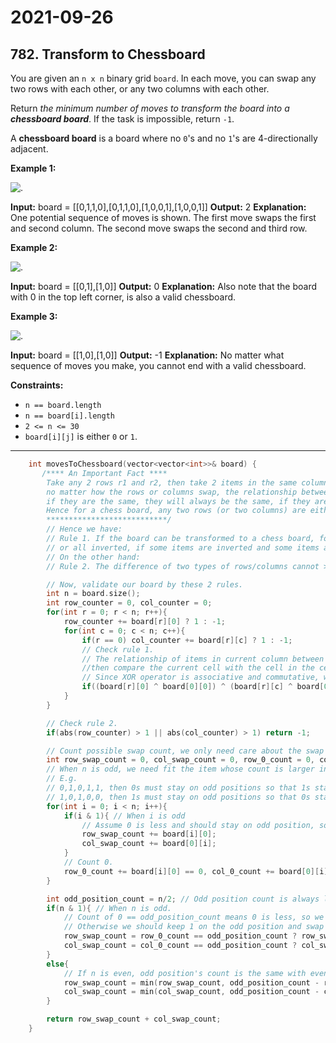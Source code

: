 # 2021-09-26

## 782. Transform to Chessboard

You are given an `n x n` binary grid `board`. In each move, you can swap any two rows with each other, or any two columns with each other.

Return _the minimum number of moves to transform the board into a **chessboard board**_. If the task is impossible, return `-1`.

A **chessboard board** is a board where no `0`'s and no `1`'s are 4-directionally adjacent.

**Example 1:**

![.](https://assets.leetcode.com/uploads/2021/06/29/chessboard1-grid.jpg)

**Input:** board = \[\[0,1,1,0\],\[0,1,1,0\],\[1,0,0,1\],\[1,0,0,1\]\]
**Output:** 2
**Explanation:** One potential sequence of moves is shown.
The first move swaps the first and second column.
The second move swaps the second and third row.

**Example 2:**

![.](https://assets.leetcode.com/uploads/2021/06/29/chessboard2-grid.jpg)

**Input:** board = \[\[0,1\],\[1,0\]\]
**Output:** 0
**Explanation:** Also note that the board with 0 in the top left corner, is also a valid chessboard.

**Example 3:**

![.](https://assets.leetcode.com/uploads/2021/06/29/chessboard3-grid.jpg)

**Input:** board = \[\[1,0\],\[1,0\]\]
**Output:** -1
**Explanation:** No matter what sequence of moves you make, you cannot end with a valid chessboard.

**Constraints:**

- `n == board.length`
- `n == board[i].length`
- `2 <= n <= 30`
- `board[i][j]` is either `0` or `1`.

---

```c++
    int movesToChessboard(vector<vector<int>>& board) {
       /**** An Important Fact ****
        Take any 2 rows r1 and r2, then take 2 items in the same column c from the 2 rows, e.g. b[r1][c], b[r2][c],
        no matter how the rows or columns swap, the relationship between the 2 items never changes:
        if they are the same, they will always be the same, if they are inverted, they will always be inverted.
        Hence for a chess board, any two rows (or two columns) are either the same, or inverted.
        ***************************/
        // Hence we have:
        // Rule 1. If the board can be transformed to a chess board, for any two rows in the board, the cells between them must be either all the same,
        // or all inverted, if some items are inverted and some items are the same, they can't form a chess board by swapping.
        // On the other hand:
        // Rule 2. The difference of two types of rows/columns cannot > 1, otherwise there must be >= 2 same type of rows/columns arranged together.

        // Now, validate our board by these 2 rules.
        int n = board.size();
        int row_counter = 0, col_counter = 0;
        for(int r = 0; r < n; r++){
            row_counter += board[r][0] ? 1 : -1;
            for(int c = 0; c < n; c++){
                if(r == 0) col_counter += board[r][c] ? 1 : -1;
                // Check rule 1.
                // The relationship of items in current column between current row and first row should be consistent with the relationship of first items between current row and first row (i.e. the 2 pair of items should be either both the same or both inverted). Hence we compare the first cell of current row and first cell of first row,
                //then compare the current cell with the cell in the cell in the same column in first row, the result should be the same.
                // Since XOR operator is associative and commutative, we don't have to verify columns again (i.e. (board[0][c] ^ board[0][0]) ^ (board[r][c] ^ board[r][0]) )
                if((board[r][0] ^ board[0][0]) ^ (board[r][c] ^ board[0][c])) return -1;
            }
        }

        // Check rule 2.
        if(abs(row_counter) > 1 || abs(col_counter) > 1) return -1;

        // Count possible swap count, we only need care about the swap count of odd positions, since when we swap, we always swap an odd position with an even position.
        int row_swap_count = 0, col_swap_count = 0, row_0_count = 0, col_0_count = 0;
        // When n is odd, we need fit the item whose count is larger into even positions because even position is more than odd position.
        // E.g.
        // 0,1,0,1,1, then 0s must stay on odd positions so that 1s stay on even positions: 1,0,1,0,1.
        // 1,0,1,0,0, then 1s must stay on odd positions so that 0s stay on even positions: 0,1,0,1,0.
        for(int i = 0; i < n; i++){
            if(i & 1){ // When i is odd
                // Assume 0 is less and should stay on odd position, so we swap 1 away from odd position.
                row_swap_count += board[i][0];
                col_swap_count += board[0][i];
            }
            // Count 0.
            row_0_count += board[i][0] == 0, col_0_count += board[0][i] == 0;
        }

        int odd_position_count = n/2; // Odd position count is always less than or equal with even position count.
        if(n & 1){ // When n is odd.
            // Count of 0 == odd_position_count means 0 is less, so we're right on swapping 1 away, the current swap count is correct.
            // Otherwise we should keep 1 on the odd position and swap 0 away, so the swap count becomes odd_position_count - row_swap_count.
            row_swap_count = row_0_count == odd_position_count ? row_swap_count : (odd_position_count - row_swap_count);
            col_swap_count = col_0_count == odd_position_count ? col_swap_count : (odd_position_count - col_swap_count);
        }
        else{
            // If n is even, odd position's count is the same with even position's count, choose whichever swap count is smaller.
            row_swap_count = min(row_swap_count, odd_position_count - row_swap_count);
            col_swap_count = min(col_swap_count, odd_position_count - col_swap_count);
        }

        return row_swap_count + col_swap_count;
    }
```
